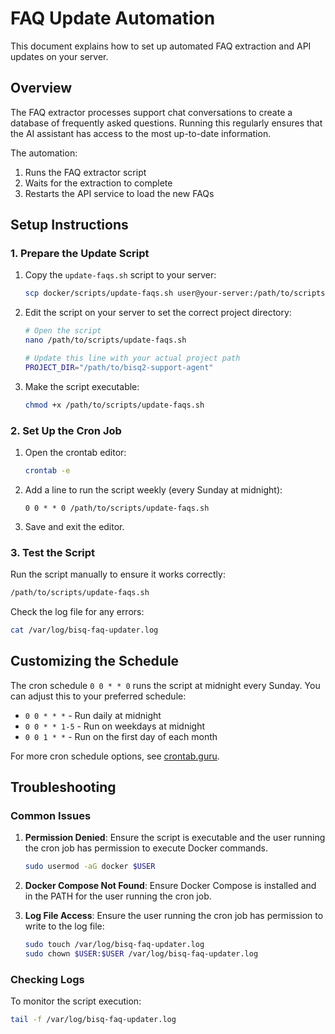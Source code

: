 # FAQ Update Automation

This document explains how to set up automated FAQ extraction and API updates on your server.

## Overview

The FAQ extractor processes support chat conversations to create a database of frequently asked questions. Running this regularly ensures that the AI assistant has access to the most up-to-date information.

The automation:
1. Runs the FAQ extractor script
2. Waits for the extraction to complete
3. Restarts the API service to load the new FAQs

## Setup Instructions

### 1. Prepare the Update Script

1. Copy the `update-faqs.sh` script to your server:
   ```bash
   scp docker/scripts/update-faqs.sh user@your-server:/path/to/scripts/
   ```

2. Edit the script on your server to set the correct project directory:
   ```bash
   # Open the script
   nano /path/to/scripts/update-faqs.sh
   
   # Update this line with your actual project path
   PROJECT_DIR="/path/to/bisq2-support-agent"
   ```

3. Make the script executable:
   ```bash
   chmod +x /path/to/scripts/update-faqs.sh
   ```

### 2. Set Up the Cron Job

1. Open the crontab editor:
   ```bash
   crontab -e
   ```

2. Add a line to run the script weekly (every Sunday at midnight):
   ```
   0 0 * * 0 /path/to/scripts/update-faqs.sh
   ```

3. Save and exit the editor.

### 3. Test the Script

Run the script manually to ensure it works correctly:
```bash
/path/to/scripts/update-faqs.sh
```

Check the log file for any errors:
```bash
cat /var/log/bisq-faq-updater.log
```

## Customizing the Schedule

The cron schedule `0 0 * * 0` runs the script at midnight every Sunday. You can adjust this to your preferred schedule:

- `0 0 * * *` - Run daily at midnight
- `0 0 * * 1-5` - Run on weekdays at midnight
- `0 0 1 * *` - Run on the first day of each month

For more cron schedule options, see [crontab.guru](https://crontab.guru/).

## Troubleshooting

### Common Issues

1. **Permission Denied**: Ensure the script is executable and the user running the cron job has permission to execute Docker commands.
   ```bash
   sudo usermod -aG docker $USER
   ```

2. **Docker Compose Not Found**: Ensure Docker Compose is installed and in the PATH for the user running the cron job.

3. **Log File Access**: Ensure the user running the cron job has permission to write to the log file:
   ```bash
   sudo touch /var/log/bisq-faq-updater.log
   sudo chown $USER:$USER /var/log/bisq-faq-updater.log
   ```

### Checking Logs

To monitor the script execution:
```bash
tail -f /var/log/bisq-faq-updater.log
```